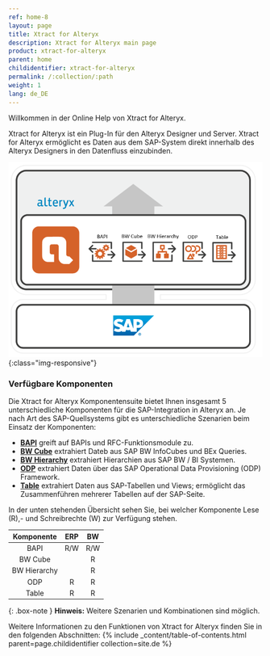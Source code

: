 ```yaml
---
ref: home-8
layout: page
title: Xtract for Alteryx
description: Xtract for Alteryx main page
product: xtract-for-alteryx
parent: home
childidentifier: xtract-for-alteryx
permalink: /:collection/:path
weight: 1
lang: de_DE
---
```

Willkommen in der Online Help von Xtract for Alteryx.


Xtract for Alteryx ist ein Plug-In für den Alteryx Designer und Server.
Xtract for Alteryx ermöglicht es Daten aus dem SAP-System direkt innerhalb des Alteryx Designers in den Datenfluss einzubinden.

![XFA-Architecture](/img/content/xfa/Xtract_for_Alteryx.png){:class="img-responsive"}

### Verfügbare Komponenten
Die Xtract for Alteryx Komponentensuite bietet Ihnen insgesamt 5 unterschiedliche Komponenten für die SAP-Integration in Alteryx an.
Je nach Art des SAP-Quellsystems gibt es unterschiedliche Szenarien beim Einsatz der Komponenten:

- [**BAPI**](./bapis-und-funktionsbausteine) greift auf BAPIs und RFC-Funktionsmodule zu.
- [**BW Cube**](./bw-cube) extrahiert Dateb aus SAP BW InfoCubes und BEx Queries.
- [**BW Hierarchy**](./bw-hierarchien) extrahiert Hierarchien aus SAP BW / BI Systemen.
- [**ODP**](./odp) extrahiert Daten über das SAP Operational Data Provisioning (ODP) Framework.
- [**Table**](./table)  extrahiert Daten aus SAP-Tabellen und Views; ermöglicht das Zusammenführen mehrerer Tabellen auf der SAP-Seite.

In der unten stehenden Übersicht sehen Sie, bei welcher Komponente Lese (R),- und Schreibrechte (W) zur Verfügung stehen. 

| Komponente | ERP | BW | 
|:------------:|:-----:|:----:|
| BAPI        | R/W  | R/W |
| BW Cube  |     | R  |
| BW Hierarchy   |     | R  | 
| ODP       | R   |  R  |
| Table       | R   | R  |

{: .box-note }
**Hinweis:** Weitere Szenarien und Kombinationen sind möglich.


Weitere Informationen zu den Funktionen von Xtract for Alteryx finden Sie in den folgenden Abschnitten:
{% include _content/table-of-contents.html parent=page.childidentifier collection=site.de %}